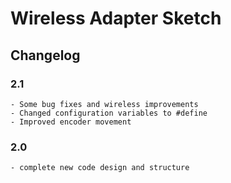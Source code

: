 # Wireless Adapter Sketch
## Changelog
### 2.1
    - Some bug fixes and wireless improvements
    - Changed configuration variables to #define
    - Improved encoder movement
### 2.0
    - complete new code design and structure
